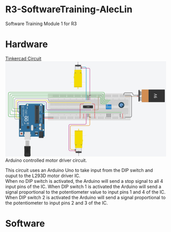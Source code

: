 # R3-SoftwareTraining-AlecLin
Software Training Module 1 for R3

# Hardware
[Tinkercad Circuit](https://www.tinkercad.com/things/4NrpbiozkF0)
![alt text](https://github.com/Linja82/R3-SoftwareTraining-AlecLin/blob/main/Images/Tinkercad%20Software%20Training%201.jpg)
Arduino controlled motor driver circuit.

This circuit uses an Arduino Uno to take input from the DIP switch and ouput to the L293D motor driver IC.  
When no DIP switch is activated, the Arduino will send a stop signal to all 4 input pins of the IC. When DIP switch 1 is activated the Arduino will send a signal proportional to the potentiometer value to input pins 1 and 4 of the IC.   
When DIP switch 2 is activated the Arduino will send a signal proportional to the potentiometer to input pins 2 and 3 of the IC.
# Software
